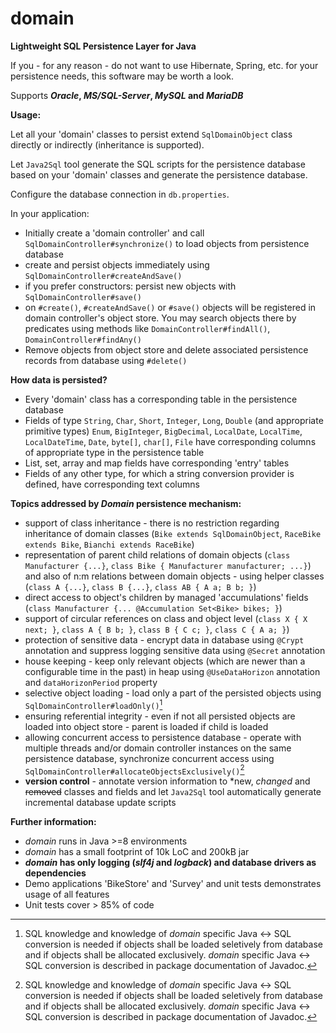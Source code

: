 # domain
**Lightweight SQL Persistence Layer for Java**

If you - for any reason - do not want to use Hibernate, Spring, etc. for your persistence needs, this software may be worth a look. 

Supports ***Oracle*, *MS/SQL-Server*, *MySQL* and *MariaDB***

**Usage:**

Let all your 'domain' classes to persist extend `SqlDomainObject` class directly or indirectly (inheritance is supported).

Let `Java2Sql` tool generate the SQL scripts for the persistence database based on your 'domain' classes and generate the persistence database.

Configure the database connection in `db.properties`.

In your application:
   - Initially create a 'domain controller' and call `SqlDomainController#synchronize()` to load objects from persistence database
   - create and persist objects immediately using `SqlDomainController#createAndSave()`
   - if you prefer constructors: persist new objects with `SqlDomainController#save()`
   - on `#create()`, `#createAndSave()` or `#save()` objects will be registered in domain controller's object store. You may search objects there by predicates using methods like `DomainController#findAll()`, `DomainController#findAny()`
   - Remove objects from object store and delete associated persistence records from database using `#delete()`

**How data is persisted?**
- Every 'domain' class has a corresponding table in the persistence database
- Fields of type `String`, `Char`, `Short`, `Integer`, `Long`, `Double` (and appropriate primitive types) `Enum`, `BigInteger`, `BigDecimal`, `LocalDate`, `LocalTime`, `LocalDateTime`, `Date`, `byte[]`, `char[]`, `File` have corresponding columns of appropriate type in the persistence table
- List, set, array and map fields have corresponding 'entry' tables
- Fields of any other type, for which a string conversion provider is defined, have corresponding text columns

**Topics addressed by *Domain* persistence mechanism:**
- support of class inheritance - there is no restriction regarding inheritance of domain classes (`Bike extends SqlDomainObject`, `RaceBike extends Bike`, `Bianchi extends RaceBike`)
- representation of parent child relations of domain objects (`class Manufacturer {...}`, `class Bike { Manufacturer manufacturer; ...}`) and also of n:m relations between domain objects - using helper classes (`class A {...}`, `class B {...}`, `class AB { A a; B b; }`)
- direct access to object's children by managed 'accumulations' fields (`class Manufacturer {... @Accumulation Set<Bike> bikes; }`)
- support of circular references on class and object level (`class X { X next; }`, `class A { B b; }`, `class B { C c; }`, `class C { A a; }`)
- protection of sensitive data - encrypt data in database using `@Crypt` annotation and suppress logging sensitive data using `@Secret` annotation
- house keeping - keep only relevant objects (which are newer than a configurable time in the past) in heap using `@UseDataHorizon` annotation and `dataHorizonPeriod` property  
- selective object loading - load only a part of the persisted objects using `SqlDomainController#loadOnly()`[^1]
- ensuring referential integrity - even if not all persisted objects are loaded into object store - parent is loaded if child is loaded
- allowing concurrent access to persistence database - operate with multiple threads and/or domain controller instances on the same persistence database, synchronize concurrent access using `SqlDomainController#allocateObjectsExclusively()`[^1]
- **version control** - annotate version information to \*new, *changed* and ~~removed~~ classes and fields and let `Java2Sql` tool automatically generate incremental database update scripts 

[^1]: SQL knowledge and knowledge of *domain* specific Java <-> SQL conversion is needed if objects shall be loaded seletively from database and if objects shall be allocated exclusively. *domain* specific Java <-> SQL conversion is described in package documentation of Javadoc.

**Further information:**
- *domain* runs in Java >=8 environments
- *domain* has a small footprint of 10k LoC and 200kB jar
- ***domain* has only logging (*slf4j* and *logback*) and database drivers as dependencies**
- Demo applications 'BikeStore' and 'Survey' and unit tests demonstrates usage of all features  
- Unit tests cover > 85% of code
